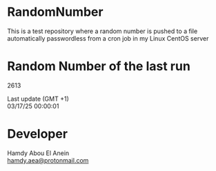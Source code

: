 # RandomNumber    
This is a test repository where a random number is pushed to a file automatically passwordless from a cron job in my Linux CentOS server    
# Random Number of the last run   
2613
      
Last update (GMT +1)    
03/17/25 00:00:01
# Developer    
Hamdy Abou El Anein   
hamdy.aea@protonmail.com
